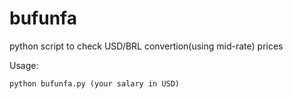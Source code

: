 # bufunfa
python script to check USD/BRL convertion(using mid-rate) prices

Usage:

``` shell  
python bufunfa.py (your salary in USD)
```
